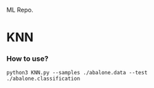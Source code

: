 ML Repo.

# KNN

### How to use?

```shell
python3 KNN.py --samples ./abalone.data --test ./abalone.classification
```
